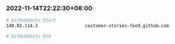 
###  2022-11-14T22:22:30+08:00
```bash
# GitHubHosts Start
140.82.114.3                  customer-stories-feed.github.com

# GitHubHosts End

```


